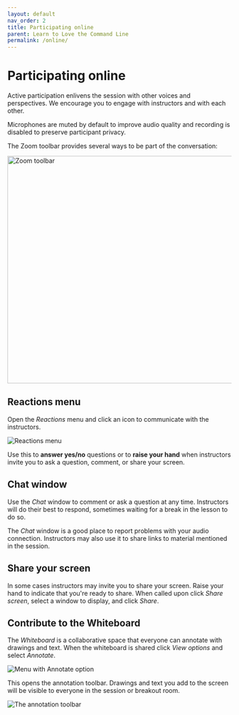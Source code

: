 ```yaml
---
layout: default
nav_order: 2
title: Participating online
parent: Learn to Love the Command Line
permalink: /online/
---
```


# Participating online

Active participation enlivens the session with other voices and perspectives. We encourage you to engage with instructors and with each other.

Microphones are muted by default to improve audio quality and recording is disabled to preserve participant privacy.

The Zoom toolbar provides several ways to be part of the conversation:

<img src="/c4l21-learn-to-love-the-command-line/content/zoom-figures/zoom_toolbar.png" alt="Zoom toolbar" width="510" />

## Reactions menu

Open the _Reactions_ menu and click an icon to communicate with the instructors.

![Reactions menu](/c4l21-learn-to-love-the-command-line/content/zoom-figures/reactions.png)

Use this to **answer yes/no** questions or to **raise your hand** when instructors invite you to ask a question, comment, or share your screen.

## Chat window

Use the _Chat_ window to comment or ask a question at any time. Instructors will do their best to respond, sometimes waiting for a break in the lesson to do so.

The _Chat_ window is a good place to report problems with your audio connection. Instructors may also use it to share links to material mentioned in the session.

## Share your screen

In some cases instructors may invite you to share your screen. Raise your hand to indicate that you're ready to share. When called upon click _Share screen_, select a window to display, and click _Share_.

## Contribute to the Whiteboard

The _Whiteboard_ is a collaborative space that everyone can annotate with drawings and text. When the whiteboard is shared click _View options_ and select _Annotate_.

![Menu with Annotate option](/c4l21-learn-to-love-the-command-line/content/zoom-figures/open_annotate_toolbar.png)

This opens the annotation toolbar. Drawings and text you add to the screen will be visible to everyone in the session or breakout room.

![The annotation toolbar](/c4l21-learn-to-love-the-command-line/content/zoom-figures/annotate_toolbar.png)
